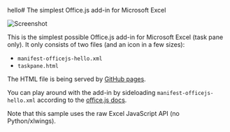 hello# The simplest Office.js add-in for Microsoft Excel

![Screenshot](/screenshot.png?raw=true)

This is the simplest possible Office.js add-in for Microsoft Excel (task pane only). It only consists of two files (and an icon in a few sizes):

* `manifest-officejs-hello.xml`
* `taskpane.html`

The HTML file is being served by [GitHub pages](https://docs.github.com/en/pages/quickstart). 

You can play around with the add-in by sideloading `manifest-officejs-hello.xml` according to the [office.js docs](https://learn.microsoft.com/en-us/office/dev/add-ins/testing/test-debug-office-add-ins#sideload-an-office-add-in-for-testing).

Note that this sample uses the raw Excel JavaScript API (no Python/xlwings).
